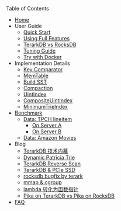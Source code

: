 Table of Contents

- [Home](Home.html)
- User Guide
  - [Quick Start](Try-TerarkDB-With-Minimal-Effort.html)
  - [Using Full Features](Try-TerarkDB-With-Full-Features.html)
  - [TerarkDB vs RocksDB](TerarkDB-对比-RocksDB.html)
  - [Tuning Guide](Tuning-Guide.html)
  - [Try with Docker](Engine-test-using-Dockerfile.html)
- Implementation Details
  - [Key Comparator](Key-Comparator.html)
  - [MemTable](重新实现-RocksDB-MemTable.html)
  - [Build SST](TerarkDB-SST-building.html)
  - [Compaction](解决-Universal-Compaction-空间放大问题.html)
  - [UintIndex](UintIndex.html)
  - [CompositeUintIndex](CompositeUintIndex.html)
  - [MinimumTrieIndex](MinimumTrieIndex.html)
- [Benchmark](Benchmark.html)
  - [Data: TPCH lineitem](Benchmark-TPCH-Overview.html)
    - [On Server A](Benchmark-TPCH-TerarkDB-vs-RocksDB-A.html)
    - [On Server B](Benchmark-TPCH-TerarkDB-vs-RocksDB-B.html)
  - [Data: Amazon Movies](Benchmark-Amazon-Movies.html)
- Blog
  - [TerarkDB 技术内幕](TerarkDB技术内幕.html)
  - [Dynamic Patricia Trie](Dynamic-Patricia-Trie.html)
  - [TerarkDB Reverse Scan](TerarkDB-的反向扫描很快.html)
  - [TerarkDB & PCIe SSD](操作系统对高性能-SSD-支持不力，TerarkDB-怎么办.html)
  - [rocksdb bugfix by terark](rocksdb-bugfix-by-terark.html)
  - [mmap & cgroup](Notes-about-mmap-and-cgroup.html)
  - [lambda 转化为函数指针](C＋＋-中把-lambda-优雅地转化为函数指针.html)
  - [Pika on TerarkDB vs Pika on RocksDB](Pika-on-TerarkDB-vs-Pika-on-RocksDB.html)
- [FAQ](FAQ.html)
